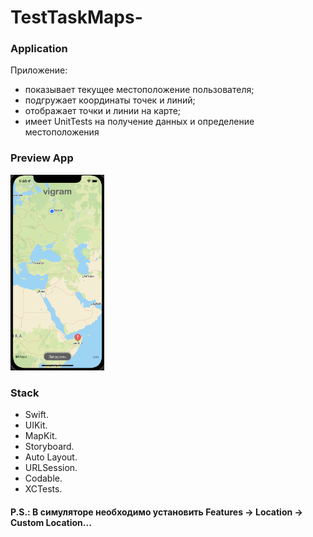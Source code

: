 # TestTaskMaps-

### Application
Приложение: 
  + показывает текущее местоположение пользователя;
  + подгружает координаты точек и линий;
  + отображает точки и линии на карте;
  + имеет UnitTests на получение данных и определение местоположения
  
### Preview App
<img src="https://github.com/VitKhryapin/TestTaskMaps-/blob/main/TestVigram/SomeFiles/Preview.png" width="150"> 


### Stack
+ Swift.
+ UIKit.
+ MapKit.
+ Storyboard.
+ Auto Layout.
+ URLSession.
+ Codable.
+ XCTests.

#### P.S.:  В симуляторе необходимо установить Features -> Location -> Custom Location...
